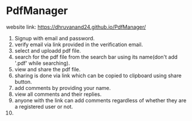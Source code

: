 ﻿# PdfManager
website link: https://dhruvanand24.github.io/PdfManager/
1. Signup with email and password.
2. verify email via link provided in the verification email.
3. select and uploadd pdf file.
4. search for the pdf file from the search bar using its name(don't add '.pdf' while searching).
5. view and share the pdf file.
6. sharing is done via link which can be copied to clipboard using share button.
7. add comments by providing your name.
8. view all comments and their replies.
9. anyone with the link can add comments regardless of whether they are a registered user or not.
10. 
